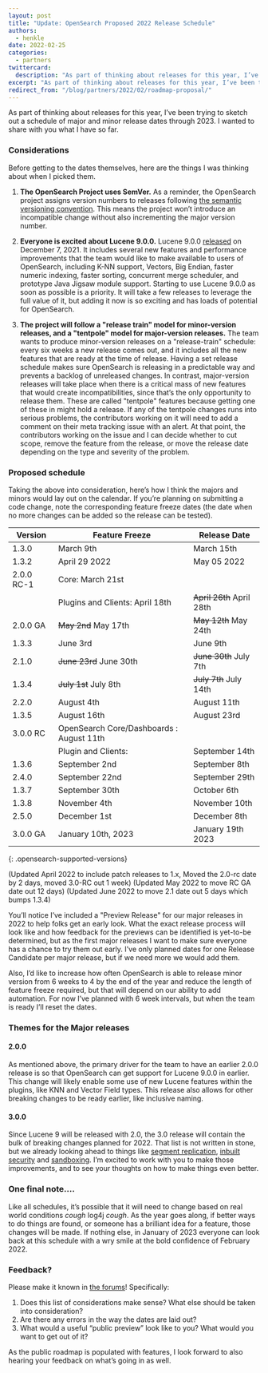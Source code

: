 ```yaml
---
layout: post
title: "Update: OpenSearch Proposed 2022 Release Schedule"
authors:
  - henkle
date: 2022-02-25
categories:
  - partners
twittercard:
  description: "As part of thinking about releases for this year, I’ve been trying to sketch out a schedule of major and minor release dates through 2023. I wanted to share with you what I have so far, and hear your thoughts."
excerpt: "As part of thinking about releases for this year, I’ve been trying to sketch out a schedule of major and minor release dates through 2023. I wanted to share with you what I have so far, and hear your thoughts."
redirect_from: "/blog/partners/2022/02/roadmap-proposal/"
---
```


As part of thinking about releases for this year, I’ve been trying to sketch out a schedule of major and minor release dates through 2023. I wanted to share with you what I have so far.

### Considerations

Before getting to the dates themselves, here are the things I was thinking about when I picked them.

1. **The OpenSearch Project uses SemVer.**
As a reminder, the OpenSearch project assigns version numbers to releases following [the semantic versioning convention](https://opensearch.org/blog/technical-post/2021/08/what-is-semver/).  This means the project won’t introduce an incompatible change without also incrementing the major version number.  

2.  **Everyone is excited about Lucene 9.0.0.**
Lucene 9.0.0 [released](https://lucene.apache.org/core/corenews.html#apache-lucenetm-900-available) on December 7, 2021. It includes several new features and performance improvements that the team would like to make available to users of OpenSearch, including K-NN support, Vectors, Big Endian, faster numeric indexing, faster sorting, concurrent merge scheduler, and prototype Java Jigsaw module support. Starting to use Lucene 9.0.0 as soon as possible is a priority. It will take a few releases to leverage the full value of it, but adding it now is so exciting and has loads of potential for OpenSearch.

3.  **The project will follow a "release train" model for minor-version releases, and a "tentpole" model for major-version releases.**
The team wants to produce minor-version releases on a "release-train" schedule: every six weeks a new release comes out, and it includes all the new features that are ready at the time of release.  Having a set release schedule makes sure OpenSearch is releasing in a predictable way and prevents a backlog of unreleased changes. In contrast, major-version releases will take place when there is a critical mass of new features that would create incompatibilities, since that’s the only opportunity to release them. These are called "tentpole" features because getting one of these in might hold a release. If any of the tentpole changes runs into serious problems, the contributors working on it will need to add a comment on their meta tracking issue with an alert. At that point, the contributors working on the issue and I can decide whether to cut scope, remove the feature from the release, or move the release date depending on the type and severity of the problem.



### Proposed schedule

Taking the above into consideration, here’s how I think the majors and minors would lay out on the calendar.  If you’re planning on submitting a code change, note the corresponding feature freeze dates (the date when no more changes can be added so the release can be tested).

|Version	|Feature Freeze	|Release Date	|
|-------------	|-------------	|-------------	|
|1.3.0	|March 9th	|March 15th	|
|1.3.2  |April 29 2022 | May 05 2022 |
|2.0.0 RC-1	|Core: March 21st|	|
| 	|Plugins and Clients: April 18th	| ~~April 26th~~ April 28th	|
|2.0.0 GA	|~~May 2nd~~ May 17th	|~~May 12th~~ May 24th 	|
|1.3.3 | June 3rd  | June 9th  |
|2.1.0	|~~June 23rd~~ June 30th	|~~June 30th~~ July 7th|
|1.3.4  | ~~July 1st~~ July 8th | ~~July 7th~~ July 14th |
|2.2.0	|August 4th	|August 11th	|
|1.3.5  | August 16th | August 23rd  |
|3.0.0 RC	|  OpenSearch Core/Dashboards : August 11th	|	|
| | Plugin and Clients: | September 14th|
|1.3.6  |September 2nd | September 8th |
|2.4.0	|September 22nd	|September 29th	|
|1.3.7  |September 30th |October 6th |
|1.3.8  |November 4th | November 10th |
|2.5.0	|December 1st	|December 8th	|
|3.0.0 GA	|January 10th, 2023	|January 19th 2023	|
{: .opensearch-supported-versions}

(Updated April 2022 to include patch releases to 1.x, Moved the 2.0-rc date by 2 days, moved 3.0-RC out 1 week)
(Updated May 2022 to move RC GA date out 12 days)
(Updated June 2022 to move 2.1 date out 5 days which bumps 1.3.4)

You’ll notice I’ve included a "Preview Release" for our major releases in 2022 to help folks get an early look. What the exact release process will look like and how feedback for the previews can be identified is yet-to-be determined, but as the first major releases I want to make sure everyone has a chance to try them out early.  I've only planned dates for one Release Candidate per major release, but if we need more we would add them.

Also, I’d like to increase how often OpenSearch is able to release minor version from 6 weeks to 4 by the end of the year and reduce the length of feature freeze required, but that will depend on our ability to add automation. For now I’ve planned with 6 week intervals, but when the team is ready I’ll reset the dates.

### Themes for the Major releases

#### 2.0.0

As mentioned above, the primary driver for the team to have an earlier 2.0.0 release is so that OpenSearch can get support for Lucene 9.0.0 in earlier. This change will likely enable some use of new Lucene features within the plugins, like KNN and Vector Field types. This release also allows for other breaking changes to be ready earlier, like inclusive naming.  

#### 3.0.0

Since Lucene 9 will be released with 2.0, the 3.0 release will contain the bulk of breaking changes planned for 2022. That list is not written in stone, but we already looking ahead to things like [segment replication](https://github.com/opensearch-project/OpenSearch/issues/1694), [inbuilt security](https://github.com/opensearch-project/OpenSearch/issues/1029) and [sandboxing](https://github.com/opensearch-project/OpenSearch/issues/1422).  I’m excited to work with you to make those improvements, and to see your thoughts on how to make things even better.

### One final note....

Like all schedules, it’s possible that it will need to change based on real world conditions *cough* log4j *cough*. As the year goes along, if better ways to do things are found, or someone has a brilliant idea for a feature, those changes will be made.  If nothing else, in January of 2023 everyone can look back at this schedule with a wry smile at the bold confidence of February 2022.

### Feedback?

Please make it known in [the forums](https://discuss.opendistrocommunity.dev/t/2022-release-schedule/8739)!  Specifically:

1. Does this list of considerations make sense?  What else should be taken into consideration?
2. Are there any errors in the way the dates are laid out?
3. What would a useful “public preview” look like to you?  What would you want to get out of it?

As the public roadmap is populated with features, I look forward to also hearing your feedback on what’s going in as well.

